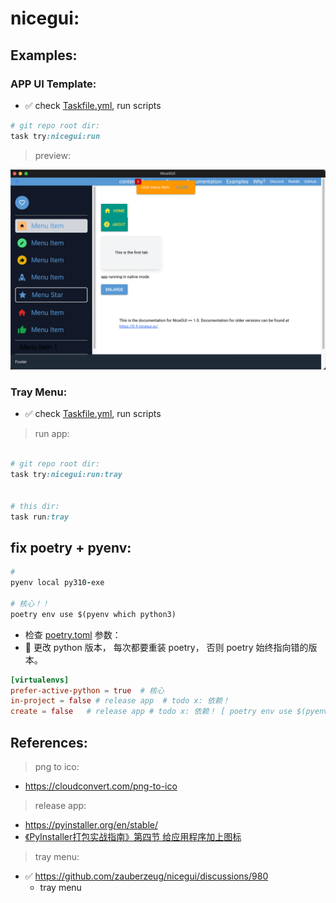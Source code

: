 # nicegui:

## Examples:

### APP UI Template:

- ✅️ check [Taskfile.yml](Taskfile.yml), run scripts

```ruby
# git repo root dir:
task try:nicegui:run

```

> preview:


<img width="600" src="./public/images/img.png">

### Tray Menu:

- ✅️ check [Taskfile.yml](Taskfile.yml), run scripts

> run app:

```ruby

# git repo root dir:
task try:nicegui:run:tray


# this dir:
task run:tray


```

## fix poetry + pyenv:

```ruby
#
pyenv local py310-exe

# 核心！！
poetry env use $(pyenv which python3)

```

- 检查 [poetry.toml](poetry.toml) 参数：
- 🛑 更改 python 版本， 每次都要重装 poetry， 否则 poetry 始终指向错的版本。

```toml
[virtualenvs]
prefer-active-python = true  # 核心
in-project = false # release app  # todo x: 依赖！
create = false   # release app # todo x: 依赖！ [ poetry env use $(pyenv which python3) ]


```

## References:

> png to ico:

- https://cloudconvert.com/png-to-ico

> release app:

- https://pyinstaller.org/en/stable/
- [《PyInstaller打包实战指南》第四节 给应用程序加上图标](https://zhuanlan.zhihu.com/p/86956034)

> tray menu:

- ✅️ https://github.com/zauberzeug/nicegui/discussions/980
    - tray menu